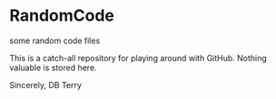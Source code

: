 # RandomCode
some random code files

This is a catch-all repository for playing around with GitHub.
Nothing valuable is stored here.

Sincerely,
DB Terry